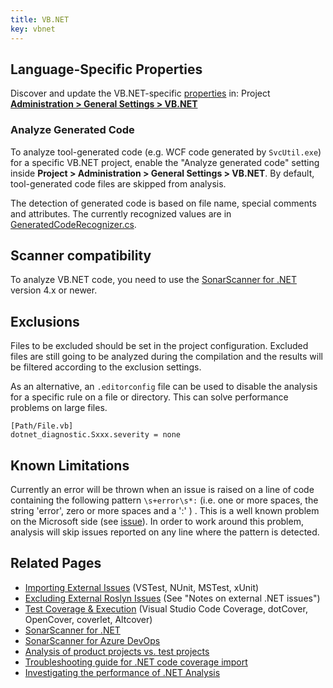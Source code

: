 ```yaml
---
title: VB.NET
key: vbnet
---
```


<!-- static -->
<!-- update_center:vbnet -->
<!-- /static -->


## Language-Specific Properties

Discover and update the VB.NET-specific [properties](/analysis/analysis-parameters/) in: <!-- sonarcloud -->Project <!-- /sonarcloud --> **[Administration > General Settings > VB.NET](/#sonarqube-admin#/admin/settings?category=vb.net)**

### Analyze Generated Code

To analyze tool-generated code (e.g. WCF code generated by `SvcUtil.exe`) for a specific VB.NET project, enable the "Analyze generated code" setting inside **Project > Administration > General Settings > VB.NET**. By default, tool-generated code files are skipped from analysis.

The detection of generated code is based on file name, special comments and attributes. The currently recognized values are in [GeneratedCodeRecognizer.cs](https://github.com/SonarSource/sonar-dotnet/blob/master/analyzers/src/SonarAnalyzer.Common/Helpers/GeneratedCodeRecognizer.cs).

## Scanner compatibility

To analyze VB.NET code, you need to use the [SonarScanner for .NET](/analysis/scan/sonarscanner-for-msbuild/) version 4.x or newer.

## Exclusions

Files to be excluded should be set in the project configuration. Excluded files are still going to be analyzed during the compilation and the results will be filtered according to the exclusion settings.

As an alternative, an `.editorconfig` file can be used to disable the analysis for a specific rule on a file or directory. This can solve performance problems on large files.

```
[Path/File.vb]
dotnet_diagnostic.Sxxx.severity = none
```

## Known Limitations

Currently an error will be thrown when an issue is raised on a line of code containing the following pattern `\s+error\s*:` (i.e. one or more spaces, the string 'error', zero or more spaces and a ':' ) . This is a well known problem on the Microsoft side (see [issue](https://github.com/dotnet/roslyn/issues/5724/)). In order to work around this problem, analysis will skip issues reported on any line where the pattern is detected.

## Related Pages
* [Importing External Issues](/analysis/external-issues/) (VSTest, NUnit, MSTest, xUnit)
* [Excluding External Roslyn Issues](/analysis/external-issues/) (See "Notes on external .NET issues")
* [Test Coverage & Execution](/analysis/test-coverage/dotnet-test-coverage/) (Visual Studio Code Coverage, dotCover, OpenCover, coverlet, Altcover)
* [SonarScanner for .NET](/analysis/scan/sonarscanner-for-msbuild/)
* [SonarScanner for Azure DevOps](/analysis/scan/sonarscanner-for-azure-devops/)
* [Analysis of product projects vs. test projects](https://github.com/SonarSource/sonar-scanner-msbuild/wiki/Analysis-of-product-projects-vs.-test-projects)
* [Troubleshooting guide for .NET code coverage import](https://community.sonarsource.com/t/37151)
* [Investigating the performance of .NET Analysis](https://community.sonarsource.com/t/47279)
